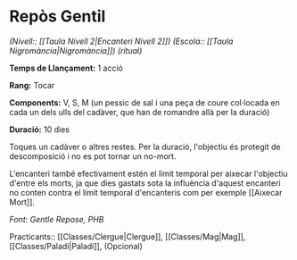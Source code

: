 # Repòs Gentil

*(Nivell:: [[Taula Nivell 2|Encanteri Nivell 2]]) (Escola:: [[Taula Nigromància|Nigromància]]) (ritual)*

**Temps de Llançament:** 1 acció

**Rang:** Tocar

**Components:** V, S, M (un pessic de sal i una peça de coure col·locada en cada un dels ulls del cadàver, que han de romandre allà per la duració)

**Duració:** 10 dies

Toques un cadàver o altres restes. Per la duració, l'objectiu és protegit de descomposició i no es pot tornar un no-mort.

L'encanteri també efectivament estén el límit temporal per aixecar l'objectiu d'entre els morts, ja que dies gastats sota la influència d'aquest encanteri no conten contra el límit temporal d'encanteris com per exemple [[Aixecar Mort]].


*Font: Gentle Repose, PHB*



Practicants:: [[Classes/Clergue|Clergue]], [[Classes/Mag|Mag]], [[Classes/Paladí|Paladí]], (Opcional)